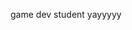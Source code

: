 game dev student yayyyyy

<!---
5kepsys/5kepsys is a ✨ special ✨ repository because its `README.md` (this file) appears on your GitHub profile.
You can click the Preview link to take a look at your changes.
--->
